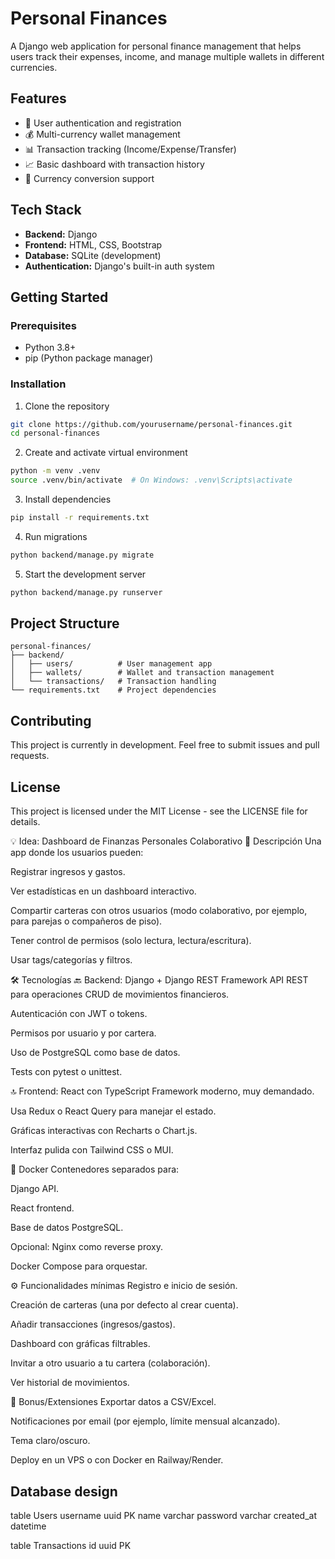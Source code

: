# Personal Finances

A Django web application for personal finance management that helps users track their expenses, income, and manage multiple wallets in different currencies.

## Features

- 🔐 User authentication and registration
- 💰 Multi-currency wallet management
- 📊 Transaction tracking (Income/Expense/Transfer)
- 📈 Basic dashboard with transaction history
- 💱 Currency conversion support

## Tech Stack

- **Backend:** Django
- **Frontend:** HTML, CSS, Bootstrap
- **Database:** SQLite (development)
- **Authentication:** Django's built-in auth system

## Getting Started

### Prerequisites

- Python 3.8+
- pip (Python package manager)

### Installation

1. Clone the repository
```bash
git clone https://github.com/yourusername/personal-finances.git
cd personal-finances
```

2. Create and activate virtual environment
```bash
python -m venv .venv
source .venv/bin/activate  # On Windows: .venv\Scripts\activate
```

3. Install dependencies
```bash
pip install -r requirements.txt
```

4. Run migrations
```bash
python backend/manage.py migrate
```

5. Start the development server
```bash
python backend/manage.py runserver
```

## Project Structure

```
personal-finances/
├── backend/
│   ├── users/          # User management app
│   ├── wallets/        # Wallet and transaction management
│   └── transactions/   # Transaction handling
└── requirements.txt    # Project dependencies
```

## Contributing

This project is currently in development. Feel free to submit issues and pull requests.

## License

This project is licensed under the MIT License - see the LICENSE file for details.

💡 Idea: Dashboard de Finanzas Personales Colaborativo
🧩 Descripción
Una app donde los usuarios pueden:

Registrar ingresos y gastos.

Ver estadísticas en un dashboard interactivo.

Compartir carteras con otros usuarios (modo colaborativo, por ejemplo, para parejas o compañeros de piso).

Tener control de permisos (solo lectura, lectura/escritura).

Usar tags/categorías y filtros.

🛠️ Tecnologías
🔙 Backend: Django + Django REST Framework
API REST para operaciones CRUD de movimientos financieros.

Autenticación con JWT o tokens.

Permisos por usuario y por cartera.

Uso de PostgreSQL como base de datos.

Tests con pytest o unittest.

🔝 Frontend: React con TypeScript
Framework moderno, muy demandado.

Usa Redux o React Query para manejar el estado.

Gráficas interactivas con Recharts o Chart.js.

Interfaz pulida con Tailwind CSS o MUI.

🐳 Docker
Contenedores separados para:

Django API.

React frontend.

Base de datos PostgreSQL.

Opcional: Nginx como reverse proxy.

Docker Compose para orquestar.

⚙️ Funcionalidades mínimas
Registro e inicio de sesión.

Creación de carteras (una por defecto al crear cuenta).

Añadir transacciones (ingresos/gastos).

Dashboard con gráficas filtrables.

Invitar a otro usuario a tu cartera (colaboración).

Ver historial de movimientos.

🧪 Bonus/Extensiones
Exportar datos a CSV/Excel.

Notificaciones por email (por ejemplo, límite mensual alcanzado).

Tema claro/oscuro.

Deploy en un VPS o con Docker en Railway/Render.




## Database design

table Users
    username uuid PK
    name varchar
    password varchar
    created_at datetime


table Transactions
    id uuid PK
    



